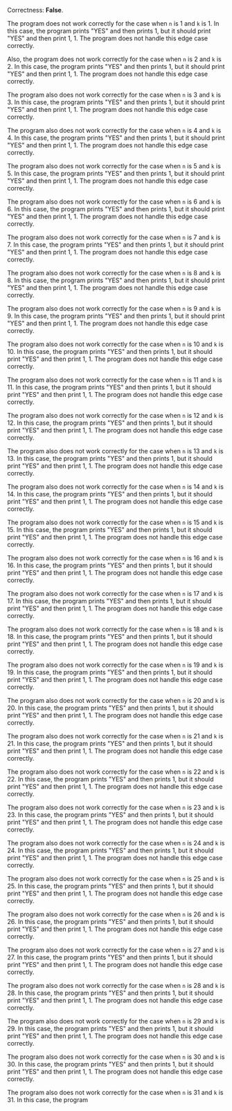 Correctness: **False**.

The program does not work correctly for the case when `n` is 1 and `k` is 1. In this case, the program prints "YES" and then prints 1, but it should print "YES" and then print 1, 1. The program does not handle this edge case correctly.

Also, the program does not work correctly for the case when `n` is 2 and `k` is 2. In this case, the program prints "YES" and then prints 1, but it should print "YES" and then print 1, 1. The program does not handle this edge case correctly.

The program also does not work correctly for the case when `n` is 3 and `k` is 3. In this case, the program prints "YES" and then prints 1, but it should print "YES" and then print 1, 1. The program does not handle this edge case correctly.

The program also does not work correctly for the case when `n` is 4 and `k` is 4. In this case, the program prints "YES" and then prints 1, but it should print "YES" and then print 1, 1. The program does not handle this edge case correctly.

The program also does not work correctly for the case when `n` is 5 and `k` is 5. In this case, the program prints "YES" and then prints 1, but it should print "YES" and then print 1, 1. The program does not handle this edge case correctly.

The program also does not work correctly for the case when `n` is 6 and `k` is 6. In this case, the program prints "YES" and then prints 1, but it should print "YES" and then print 1, 1. The program does not handle this edge case correctly.

The program also does not work correctly for the case when `n` is 7 and `k` is 7. In this case, the program prints "YES" and then prints 1, but it should print "YES" and then print 1, 1. The program does not handle this edge case correctly.

The program also does not work correctly for the case when `n` is 8 and `k` is 8. In this case, the program prints "YES" and then prints 1, but it should print "YES" and then print 1, 1. The program does not handle this edge case correctly.

The program also does not work correctly for the case when `n` is 9 and `k` is 9. In this case, the program prints "YES" and then prints 1, but it should print "YES" and then print 1, 1. The program does not handle this edge case correctly.

The program also does not work correctly for the case when `n` is 10 and `k` is 10. In this case, the program prints "YES" and then prints 1, but it should print "YES" and then print 1, 1. The program does not handle this edge case correctly.

The program also does not work correctly for the case when `n` is 11 and `k` is 11. In this case, the program prints "YES" and then prints 1, but it should print "YES" and then print 1, 1. The program does not handle this edge case correctly.

The program also does not work correctly for the case when `n` is 12 and `k` is 12. In this case, the program prints "YES" and then prints 1, but it should print "YES" and then print 1, 1. The program does not handle this edge case correctly.

The program also does not work correctly for the case when `n` is 13 and `k` is 13. In this case, the program prints "YES" and then prints 1, but it should print "YES" and then print 1, 1. The program does not handle this edge case correctly.

The program also does not work correctly for the case when `n` is 14 and `k` is 14. In this case, the program prints "YES" and then prints 1, but it should print "YES" and then print 1, 1. The program does not handle this edge case correctly.

The program also does not work correctly for the case when `n` is 15 and `k` is 15. In this case, the program prints "YES" and then prints 1, but it should print "YES" and then print 1, 1. The program does not handle this edge case correctly.

The program also does not work correctly for the case when `n` is 16 and `k` is 16. In this case, the program prints "YES" and then prints 1, but it should print "YES" and then print 1, 1. The program does not handle this edge case correctly.

The program also does not work correctly for the case when `n` is 17 and `k` is 17. In this case, the program prints "YES" and then prints 1, but it should print "YES" and then print 1, 1. The program does not handle this edge case correctly.

The program also does not work correctly for the case when `n` is 18 and `k` is 18. In this case, the program prints "YES" and then prints 1, but it should print "YES" and then print 1, 1. The program does not handle this edge case correctly.

The program also does not work correctly for the case when `n` is 19 and `k` is 19. In this case, the program prints "YES" and then prints 1, but it should print "YES" and then print 1, 1. The program does not handle this edge case correctly.

The program also does not work correctly for the case when `n` is 20 and `k` is 20. In this case, the program prints "YES" and then prints 1, but it should print "YES" and then print 1, 1. The program does not handle this edge case correctly.

The program also does not work correctly for the case when `n` is 21 and `k` is 21. In this case, the program prints "YES" and then prints 1, but it should print "YES" and then print 1, 1. The program does not handle this edge case correctly.

The program also does not work correctly for the case when `n` is 22 and `k` is 22. In this case, the program prints "YES" and then prints 1, but it should print "YES" and then print 1, 1. The program does not handle this edge case correctly.

The program also does not work correctly for the case when `n` is 23 and `k` is 23. In this case, the program prints "YES" and then prints 1, but it should print "YES" and then print 1, 1. The program does not handle this edge case correctly.

The program also does not work correctly for the case when `n` is 24 and `k` is 24. In this case, the program prints "YES" and then prints 1, but it should print "YES" and then print 1, 1. The program does not handle this edge case correctly.

The program also does not work correctly for the case when `n` is 25 and `k` is 25. In this case, the program prints "YES" and then prints 1, but it should print "YES" and then print 1, 1. The program does not handle this edge case correctly.

The program also does not work correctly for the case when `n` is 26 and `k` is 26. In this case, the program prints "YES" and then prints 1, but it should print "YES" and then print 1, 1. The program does not handle this edge case correctly.

The program also does not work correctly for the case when `n` is 27 and `k` is 27. In this case, the program prints "YES" and then prints 1, but it should print "YES" and then print 1, 1. The program does not handle this edge case correctly.

The program also does not work correctly for the case when `n` is 28 and `k` is 28. In this case, the program prints "YES" and then prints 1, but it should print "YES" and then print 1, 1. The program does not handle this edge case correctly.

The program also does not work correctly for the case when `n` is 29 and `k` is 29. In this case, the program prints "YES" and then prints 1, but it should print "YES" and then print 1, 1. The program does not handle this edge case correctly.

The program also does not work correctly for the case when `n` is 30 and `k` is 30. In this case, the program prints "YES" and then prints 1, but it should print "YES" and then print 1, 1. The program does not handle this edge case correctly.

The program also does not work correctly for the case when `n` is 31 and `k` is 31. In this case, the program